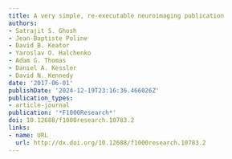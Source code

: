 ```yaml
---
title: A very simple, re-executable neuroimaging publication
authors:
- Satrajit S. Ghosh
- Jean-Baptiste Poline
- David B. Keator
- Yaroslav O. Halchenko
- Adam G. Thomas
- Daniel A. Kessler
- David N. Kennedy
date: '2017-06-01'
publishDate: '2024-12-19T23:16:36.466026Z'
publication_types:
- article-journal
publication: '*F1000Research*'
doi: 10.12688/f1000research.10783.2
links:
- name: URL
  url: http://dx.doi.org/10.12688/f1000research.10783.2
---
```

